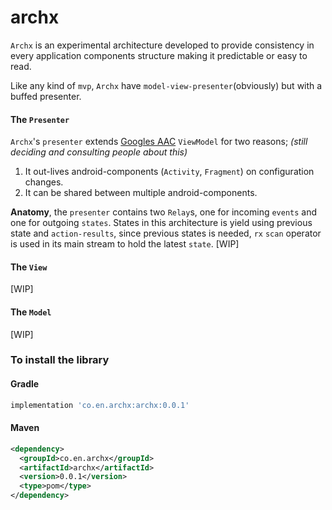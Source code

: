 # archx

`Archx` is an experimental architecture developed to provide consistency in every application components structure making it predictable or easy to read. 

Like any kind of `mvp`, `Archx` have `model-view-presenter`(obviously) but with a buffed presenter.

#### The `Presenter`
`Archx`'s `presenter` extends [Googles AAC](https://github.com/googlesamples/android-architecture-components/tree/master/GithubBrowserSample) `ViewModel` for two reasons;
_(still deciding and consulting people about this)_
1. It out-lives android-components (`Activity`, `Fragment`) on configuration changes.
2. It can be shared between multiple android-components.

**Anatomy**, the `presenter` contains two `Relay`s, one for incoming `events` and one for outgoing `states`. States in this architecture is yield using previous state and `action-results`, since previous states is needed, `rx` `scan` operator is used in its main stream to hold the latest `state`. [WIP]

#### The `View`
[WIP]

#### The `Model`
[WIP]

### To install the library

#### Gradle
```gradle
implementation 'co.en.archx:archx:0.0.1'
```

#### Maven
```xml
<dependency>
  <groupId>co.en.archx</groupId>
  <artifactId>archx</artifactId>
  <version>0.0.1</version>
  <type>pom</type>
</dependency>
```
